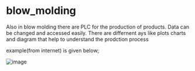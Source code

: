 # blow_molding

Also in blow molding there are PLC for the production of products. Data can be changed and accessed easily. There are differnent ays like plots charts and diagram that help to understand the prodction process



example(from internet) is given below;

![image](https://github.com/user-attachments/assets/b1bf193a-3529-467a-b90a-cc784de8e0a9)

